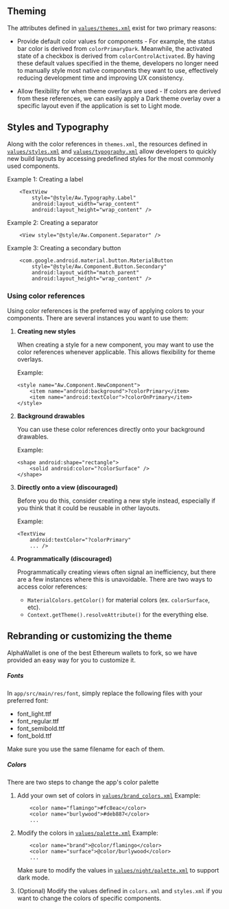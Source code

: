 ## Theming
The attributes defined in [`values/themes.xml`]() exist for two primary reasons:
* Provide default color values for components -
  For example, the status bar color is derived from `colorPrimaryDark`. Meanwhile, the activated state of a checkbox is derived from `colorControlActivated`. By having these default values specified in the theme, developers no longer need to manually style most native components they want to use, effectively reducing development time and improving UX consistency.

* Allow flexibility for when theme overlays are used -
  If colors are derived from these references, we can easily apply a Dark theme overlay over a specific layout even if the application is set to Light mode.

## Styles and Typography
Along with the color references in `themes.xml`, the resources defined in [`values/styles.xml`]() and [`values/typography.xml`]() allow developers to quickly new build layouts by accessing predefined styles for the most commonly used components.

Example 1: Creating a label
```
    <TextView 
        style="@style/Aw.Typography.Label"
        android:layout_width="wrap_content"
        android:layout_height="wrap_content" />
```

Example 2: Creating a separator
```
    <View style="@style/Aw.Component.Separator" />
```

Example 3: Creating a secondary button
```
    <com.google.android.material.button.MaterialButton
        style="@style/Aw.Component.Button.Secondary"
        android:layout_width="match_parent"
        android:layout_height="wrap_content" />
```

### Using color references
Using color references is the preferred way of applying colors to your components. There are several instances you want to use them:

1. **Creating new styles**

   When creating a style for a new component, you may want to use the color references whenever applicable. This allows flexibility for theme overlays.

   Example:
    ```
    <style name="Aw.Component.NewComponent">
        <item name="android:background">?colorPrimary</item>
        <item name="android:textColor">?colorOnPrimary</item>
    </style>
    ```

2. **Background drawables**

   You can use these color references directly onto your background drawables.

   Example:
    ```
    <shape android:shape="rectangle">
        <solid android:color="?colorSurface" />
    </shape>
    ```

3. **Directly onto a view (discouraged)**

   Before you do this, consider creating a new style instead, especially if you think that it could be reusable in other layouts.

   Example:
    ```
    <TextView
        android:textColor="?colorPrimary" 
        ... />
    ```

4. **Programmatically (discouraged)**

   Programmatically creating views often signal an inefficiency, but there are a few instances where this is unavoidable. There are two ways to access color references:

   * `MaterialColors.getColor()` for material colors (ex. `colorSurface`, etc).
   * `Context.getTheme().resolveAttribute()` for the everything else.

## Rebranding or customizing the theme
AlphaWallet is one of the best Ethereum wallets to fork, so we have provided an easy way for you to customize it.

##### Fonts
In `app/src/main/res/font`, simply replace the following files with your preferred font:

* font_light.ttf
* font_regular.ttf
* font_semibold.ttf
* font_bold.ttf

Make sure you use the same filename for each of them.

##### Colors
There are two steps to change the app's color palette
1. Add your own set of colors in [`values/brand_colors.xml`]()
   Example:
    ```
        <color name="flamingo">#fc8eac</color>
        <color name="burlywood">#deb887</color>
        ...
    ```
2. Modify the colors in [`values/palette.xml`]()
   Example:
    ```
        <color name="brand">@color/flamingo</color>
        <color name="surface">@color/burlywood</color>
        ...
    ```
   Make sure to modify the values in [`values/night/palette.xml`]() to support dark mode.

3. (Optional) Modify the values defined in `colors.xml` and `styles.xml` if you want to change the colors of specific components.

